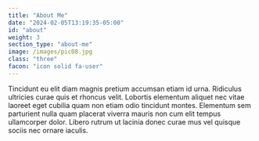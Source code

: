 ```yaml
---
title: "About Me"
date: "2024-02-05T13:19:35-05:00"
id: "about"
weight: 3
section_type: "about-me"
image: /images/pic08.jpg
class: "three"
facon: "icon solid fa-user"
---
```


Tincidunt eu elit diam magnis pretium accumsan etiam id urna. Ridiculus ultricies curae quis et rhoncus velit. Lobortis elementum aliquet nec vitae laoreet eget cubilia quam non etiam odio tincidunt montes. Elementum sem parturient nulla quam placerat viverra mauris non cum elit tempus ullamcorper dolor. Libero rutrum ut lacinia donec curae mus vel quisque sociis nec ornare iaculis.
